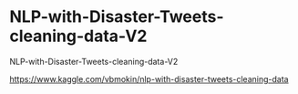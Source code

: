 # NLP-with-Disaster-Tweets-cleaning-data-V2
NLP-with-Disaster-Tweets-cleaning-data-V2

https://www.kaggle.com/vbmokin/nlp-with-disaster-tweets-cleaning-data
